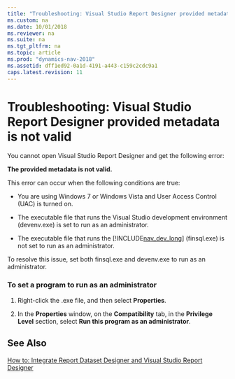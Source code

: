 ```yaml
---
title: "Troubleshooting: Visual Studio Report Designer provided metadata is not valid"
ms.custom: na
ms.date: 10/01/2018
ms.reviewer: na
ms.suite: na
ms.tgt_pltfrm: na
ms.topic: article
ms.prod: "dynamics-nav-2018"
ms.assetid: dff1ed92-0a1d-4191-a443-c159c2cdc9a1
caps.latest.revision: 11
---
```

# Troubleshooting: Visual Studio Report Designer provided metadata is not valid
You cannot open Visual Studio Report Designer and get the following error:  
  
 **The provided metadata is not valid.**  
  
 This error can occur when the following conditions are true:  
  
-   You are using Windows 7 or Windows Vista and User Access Control \(UAC\) is turned on.  
  
-   The executable file that runs the Visual Studio development environment \(devenv.exe\) is set to run as an administrator.  
  
-   The executable file that runs the [!INCLUDE[nav_dev_long](includes/nav_dev_long_md.md)] \(finsql.exe\) is not set to run as an administrator.  
  
 To resolve this issue, set both finsql.exe and devenv.exe to run as an administrator.  
  
### To set a program to run as an administrator  
  
1.  Right-click the .exe file, and then select **Properties**.  
  
2.  In the **Properties** window, on the **Compatibility** tab, in the **Privilege Level** section, select **Run this program as an administrator**.  
  
## See Also  
 [How to: Integrate Report Dataset Designer and Visual Studio Report Designer](How-to--Integrate-Report-Dataset-Designer-and-Visual-Studio-Report-Designer.md)
